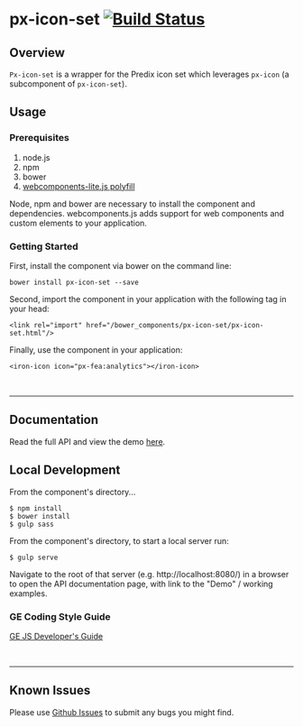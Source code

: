 # px-icon-set [![Build Status](https://travis-ci.org/PredixDev/px-icon-set.svg?branch=master)](https://travis-ci.org/PredixDev/px-icon-set)


## Overview

`Px-icon-set` is a wrapper for the Predix icon set which leverages `px-icon` (a subcomponent of `px-icon-set`).

## Usage

### Prerequisites
1. node.js
2. npm
3. bower
4. [webcomponents-lite.js polyfill](https://github.com/webcomponents/webcomponentsjs)

Node, npm and bower are necessary to install the component and dependencies. webcomponents.js adds support for web components and custom elements to your application.

### Getting Started

First, install the component via bower on the command line:

```
bower install px-icon-set --save
```

Second, import the component in your application with the following tag in your head:

```
<link rel="import" href="/bower_components/px-icon-set/px-icon-set.html"/>
```

Finally, use the component in your application:

```
<iron-icon icon="px-fea:analytics"></iron-icon>
```

<br />
<hr />

## Documentation

Read the full API and view the demo [here](https://predixdev.github.io/px-icon-set).

## Local Development

From the component's directory...

```
$ npm install
$ bower install
$ gulp sass
```

From the component's directory, to start a local server run:

```
$ gulp serve
```

Navigate to the root of that server (e.g. http://localhost:8080/) in a browser to open the API documentation page, with link to the "Demo" / working examples.

### GE Coding Style Guide
[GE JS Developer's Guide](https://github.com/GeneralElectric/javascript)

<br />
<hr />

## Known Issues

Please use [Github Issues](https://github.com/PredixDev/px-icon-set/issues) to submit any bugs you might find.
